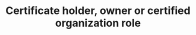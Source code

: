 ---
title: 'Certificate holder, owner or certified organization role'
field: 'is.certifiedOrganization.role'
slug: 'certification-certificate-holder-owner-or-certified-organization-role'
description: 'The role(s) an organzation plays in a supply chain'
comment: 'ITC database'
required: False
vocabulary: 'vocabulary.txt'
module: 'Certificate holder, owner or certified organization'
cluster: 'Certification'
policy: 'Controlled value. Multi select from control list.'
---